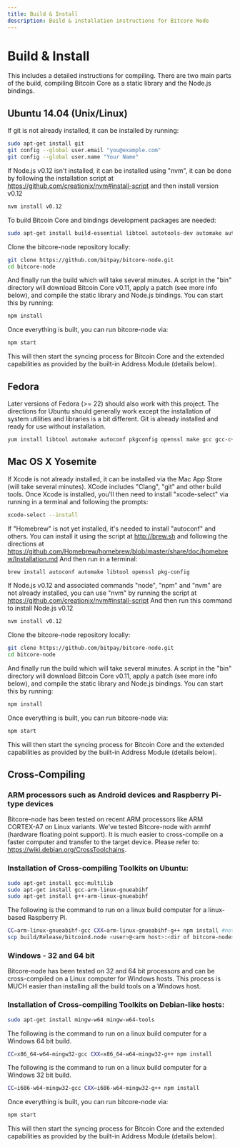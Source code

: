 ```yaml
---
title: Build & Install
description: Build & installation instructions for Bitcore Node
---
```

# Build & Install

This includes a detailed instructions for compiling. There are two main parts of the build, compiling Bitcoin Core as a static library and the Node.js bindings.

## Ubuntu 14.04 (Unix/Linux)

If git is not already installed, it can be installed by running:

```bash
sudo apt-get install git
git config --global user.email "you@example.com"
git config --global user.name "Your Name"
```

If Node.js v0.12 isn't installed, it can be installed using "nvm", it can be done by following the installation script at https://github.com/creationix/nvm#install-script and then install version v0.12

```bash
nvm install v0.12
```

To build Bitcoin Core and bindings development packages are needed:

```bash
sudo apt-get install build-essential libtool autotools-dev automake autoconf pkg-config libssl-dev
```

Clone the bitcore-node repository locally:

```bash
git clone https://github.com/bitpay/bitcore-node.git
cd bitcore-node
```

And finally run the build which will take several minutes. A script in the "bin" directory will download Bitcoin Core v0.11, apply a patch (see more info below), and compile the static library and Node.js bindings. You can start this by running:

```bash
npm install
```
Once everything is built, you can run bitcore-node via:

```bash
npm start
```
This will then start the syncing process for Bitcoin Core and the extended capabilities as provided by the built-in Address Module (details below).

## Fedora

Later versions of Fedora (>= 22) should also work with this project. The directions for Ubuntu should generally work except the installation of system utilities and libraries is a bit different. Git is already installed and ready for use without installation.

```bash
yum install libtool automake autoconf pkgconfig openssl make gcc gcc-c++ kernel-devel openssl-devel.x86_64 patch
```

## Mac OS X Yosemite

If Xcode is not already installed, it can be installed via the Mac App Store (will take several minutes). XCode includes "Clang", "git" and other build tools. Once Xcode is installed, you'll then need to install "xcode-select" via running in a terminal and following the prompts:

```bash
xcode-select --install
```

If "Homebrew" is not yet installed, it's needed to install "autoconf" and others. You can install it using the script at http://brew.sh and following the directions at https://github.com/Homebrew/homebrew/blob/master/share/doc/homebrew/Installation.md And then run in a terminal:

```bash
brew install autoconf automake libtool openssl pkg-config
```

If Node.js v0.12 and associated commands "node", "npm" and "nvm" are not already installed, you can use "nvm" by running the script at https://github.com/creationix/nvm#install-script And then run this command to install Node.js v0.12

```bash
nvm install v0.12
```

Clone the bitcore-node repository locally:

```bash
git clone https://github.com/bitpay/bitcore-node.git
cd bitcore-node
```

And finally run the build which will take several minutes. A script in the "bin" directory will download Bitcoin Core v0.11, apply a patch (see more info below), and compile the static library and Node.js bindings. You can start this by running:

```bash
npm install
```
Once everything is built, you can run bitcore-node via:

```bash
npm start
```

This will then start the syncing process for Bitcoin Core and the extended capabilities as provided by the built-in Address Module (details below).


## Cross-Compiling

### ARM processors such as Android devices and Raspberry Pi-type devices

Bitcore-node has been tested on recent ARM processors like ARM CORTEX-A7 on Linux variants. We've tested Bitcore-node with armhf (hardware floating point support). It is much easier to cross-compile on a faster computer and transfer to the target device. Please refer to: https://wiki.debian.org/CrossToolchains.

### Installation of Cross-compiling Toolkits on Ubuntu:

```bash
sudo apt-get install gcc-multilib
sudo apt-get install gcc-arm-linux-gnueabihf
sudo apt-get install g++-arm-linux-gnueabihf
```

The following is the command to run on a linux build computer for a linux-based Raspberry Pi.

```bash
CC=arm-linux-gnueabihf-gcc CXX=arm-linux-gnueabihf-g++ npm install #note the CC and CXX environment variables
scp build/Release/bitcoind.node <user>@<arm host>:<dir of bitcore-node>/build/Release
```

### Windows - 32 and 64 bit

Bitcore-node has been tested on 32 and 64 bit processors and can be cross-compiled on a Linux computer for Windows hosts. This process is MUCH easier than installing all the build tools on a Windows host.

### Installation of Cross-compiling Toolkits on Debian-like hosts:

```bash
sudo apt-get install mingw-w64 mingw-w64-tools
```

The following is the command to run on a linux build computer for a Windows 64 bit build.

```bash
CC=x86_64-w64-mingw32-gcc CXX=x86_64-w64-mingw32-g++ npm install
```

The following is the command to run on a linux build computer for a Windows 32 bit build.

```bash
CC=i686-w64-mingw32-gcc CXX=i686-w64-mingw32-g++ npm install
```

Once everything is built, you can run bitcore-node via:

```bash
npm start
```

This will then start the syncing process for Bitcoin Core and the extended capabilities as provided by the built-in Address Module (details below).
